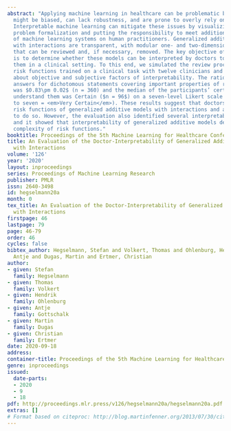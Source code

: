 ```yaml
---
abstract: "Applying machine learning in healthcare can be problematic because predictions
  might be biased, can lack robustness, and are prone to overly rely on correlations.
  Interpretable machine learning can mitigate these issues by visualizing gaps in
  problem formalization and putting the responsibility to meet additional desiderata
  of machine learning systems on human practitioners. Generalized additive models
  with interactions are transparent, with modular one- and two-dimensional risk functions
  that can be reviewed and, if necessary, removed. The key objective of this study
  is to determine whether these models can be interpreted by doctors to safely deploy
  them in a clinical setting. To this end, we simulated the review process of eight
  risk functions trained on a clinical task with twelve clinicians and collected information
  about objective and subjective factors of interpretability. The ratio of correct
  answers for dichotomous statements covering important properties of risk functions
  was $0.83\pm 0.02$ (n = 360) and the median of the participants’ certainty to correctly
  understand them was Certain ($n = 96$) on a seven-level Likert scale (one = <em>Very Uncertain</em>
  to seven = <em>Very Certain</em>). These results suggest that doctors can correctly interpret
  risk functions of generalized additive models with interactions and also feel confident
  to do so. However, the evaluation also identified several interpretability issues
  and it showed that interpretability of generalized additive models depends on the
  complexity of risk functions."
booktitle: Proceedings of the 5th Machine Learning for Healthcare Conference
title: An Evaluation of the Doctor-Interpretability of Generalized Additive Models
  with Interactions
volume: '126'
year: '2020'
layout: inproceedings
series: Proceedings of Machine Learning Research
publisher: PMLR
issn: 2640-3498
id: hegselmann20a
month: 0
tex_title: An Evaluation of the Doctor-Interpretability of Generalized Additive Models
  with Interactions
firstpage: 46
lastpage: 79
page: 46-79
order: 46
cycles: false
bibtex_author: Hegselmann, Stefan and Volkert, Thomas and Ohlenburg, Hendrik and Gottschalk,
  Antje and Dugas, Martin and Ertmer, Christian
author:
- given: Stefan
  family: Hegselmann
- given: Thomas
  family: Volkert
- given: Hendrik
  family: Ohlenburg
- given: Antje
  family: Gottschalk
- given: Martin
  family: Dugas
- given: Christian
  family: Ertmer
date: 2020-09-18
address: 
container-title: Proceedings of the 5th Machine Learning for Healthcare Conference
genre: inproceedings
issued:
  date-parts:
  - 2020
  - 9
  - 18
pdf: http://proceedings.mlr.press/v126/hegselmann20a/hegselmann20a.pdf
extras: []
# Format based on citeproc: http://blog.martinfenner.org/2013/07/30/citeproc-yaml-for-bibliographies/
---
```


